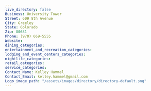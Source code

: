 ```yaml
---
live_directory: false
Business: University Tower
Street: 609 8th Avenue
City: Greeley
State: Colorado
Zip: 80631
Phone: (970) 669-5555
Website: 
dining_categories: 
entertainment_and_recreation_categories: 
lodging_and_event_centers_categories: 
nightlife_categories: 
retail_categories: 
service_categories: 
Contact_Name: Kelley Hammel
Contact_Email: kelley.hammel@gmail.com
Logo_image_path: "/assets/images/directory/directory-default.png"
---
```

